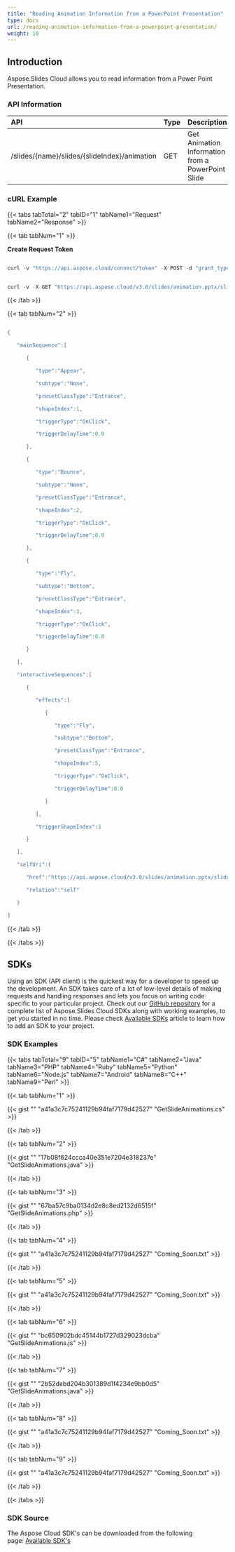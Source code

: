 ```yaml
---
title: "Reading Animation Information from a PowerPoint Presentation"
type: docs
url: /reading-animation-information-from-a-powerpoint-presentation/
weight: 10
---
```


## **Introduction**
Aspose.Slides Cloud allows you to read information from a Power Point Presentation. 
### **API Information**

|**API**|**Type**|**Description**|**Swagger Link**|
| :- | :- | :- | :- |
|/slides/{name}/slides/{slideIndex}/animation|GET|Get Animation Information from a PowerPoint Slide|[GetSlideAnimation](https://apireference.aspose.cloud/slides/#/Animation/GetSlideAnimation)|
### **cURL Example**
{{< tabs tabTotal="2" tabID="1" tabName1="Request" tabName2="Response" >}}

{{< tab tabNum="1" >}}

**Create Request Token**

```java

curl -v "https://api.aspose.cloud/connect/token" -X POST -d "grant_type=client_credentials&client_id=78946fb4-3bd4-4d3e-b309-f9e2ff9ac6f9&client_secret=b125f13bf6b76ed81ee990142d841195" -H "Content-Type: application/x-www-form-urlencoded" -H "Accept: application/json"

```

```java

curl -v -X GET "https://api.aspose.cloud/v3.0/slides/animation.pptx/slides/1/animation" -H "Content-Type:application/json" -H "Authorization: Bearer eyJhbGciOiJSUzI1NiIsInR5cCI6IkpXVCJ9.eyJuYmYiOjE1NjEwNjM0NTAsImV4cCI6MTU2MTE0OTg1MCwiaXNzIjoiaHR0cHM6Ly9hcGkuYXNwb3NlLmNsb3VkIiwiYXVkIjpbImh0dHBzOi8vYXBpLmFzcG9zZS5jbG91ZC9yZXNvdXJjZXMiLCJhcGkucGxhdGZvcm0iLCJhcGkucHJvZHVjdHMiXSwiY2xpZW50X2lkIjoiNzg5NDZmYjQtM2JkNC00ZDNlLWIzMDktZjllMmZmOWFjNmY5Iiwic2NvcGUiOlsiYXBpLnBsYXRmb3JtIiwiYXBpLnByb2R1Y3RzIl19.XURcZFFwPs__A4GHgzncfsCI5_F6R0NIWrTbdGcQqTKBV24jqbQYwe7POYMU8QT3_CKQ9zrlCX47Gtzx3XZ-1LyZAx3v6e6__r7HG9DsVCrzGXxzcIaYBwo9XohkfO5At9XcmXMqw1YoZvWskHUjhIAXzlg6Kt-k1hIPCL-0A1A0WkbdtWOJtWpTEVnIR2kBfXkUcNHLREq3S4JVshLmnjdPF6YViBM5AkV91diC33yj2Fwz-j572SjgwEuHkKNRLTngwsnu9DFEtfiN6bCCPBhulq6XG4DuqLrAtxyodD0Et5Y0YegUHUWOvf4-ZFbUd1ZHzU_rQ06dXzP6SDzMjg" --ssl-no-revoke

```

{{< /tab >}}

{{< tab tabNum="2" >}}

```java

{

   "mainSequence":[

      {

         "type":"Appear",

         "subtype":"None",

         "presetClassType":"Entrance",

         "shapeIndex":1,

         "triggerType":"OnClick",

         "triggerDelayTime":0.0

      },

      {

         "type":"Bounce",

         "subtype":"None",

         "presetClassType":"Entrance",

         "shapeIndex":2,

         "triggerType":"OnClick",

         "triggerDelayTime":0.0

      },

      {

         "type":"Fly",

         "subtype":"Bottom",

         "presetClassType":"Entrance",

         "shapeIndex":3,

         "triggerType":"OnClick",

         "triggerDelayTime":0.0

      }

   ],

   "interactiveSequences":[

      {

         "effects":[

            {

               "type":"Fly",

               "subtype":"Bottom",

               "presetClassType":"Entrance",

               "shapeIndex":5,

               "triggerType":"OnClick",

               "triggerDelayTime":0.0

            }

         ],

         "triggerShapeIndex":1

      }

   ],

   "selfUri":{

      "href":"https://api.aspose.cloud/v3.0/slides/animation.pptx/slides/1/animation",

      "relation":"self"

   }

}

```

{{< /tab >}}

{{< /tabs >}}
## **SDKs**
Using an SDK (API client) is the quickest way for a developer to speed up the development. An SDK takes care of a lot of low-level details of making requests and handling responses and lets you focus on writing code specific to your particular project. Check out our [GitHub repository](https://github.com/aspose-slides-cloud) for a complete list of Aspose.Slides Cloud SDKs along with working examples, to get you started in no time. Please check [Available SDKs](/slides/available-sdks/) article to learn how to add an SDK to your project.
### **SDK Examples**
{{< tabs tabTotal="9" tabID="5" tabName1="C#" tabName2="Java" tabName3="PHP" tabName4="Ruby" tabName5="Python" tabName6="Node.js" tabName7="Android" tabName8="C++" tabName9="Perl" >}}

{{< tab tabNum="1" >}}

{{< gist "" "a41a3c7c75241129b94faf7179d42527" "GetSlideAnimations.cs" >}}

{{< /tab >}}

{{< tab tabNum="2" >}}

{{< gist "" "17b08f624ccca40e351e7204e318237e" "GetSlideAnimations.java" >}}

{{< /tab >}}

{{< tab tabNum="3" >}}

{{< gist "" "67ba57c9ba0134d2e8c8ed2132d6515f" "GetSlideAnimations.php" >}}

{{< /tab >}}

{{< tab tabNum="4" >}}

{{< gist "" "a41a3c7c75241129b94faf7179d42527" "Coming_Soon.txt" >}}

{{< /tab >}}

{{< tab tabNum="5" >}}

{{< gist "" "a41a3c7c75241129b94faf7179d42527" "Coming_Soon.txt" >}}

{{< /tab >}}

{{< tab tabNum="6" >}}

{{< gist "" "bc650902bdc45144b1727d329023dcba" "GetSlideAnimations.js" >}}

{{< /tab >}}

{{< tab tabNum="7" >}}

{{< gist "" "2b52dabd204b301389d1f4234e9bb0d5" "GetSlideAnimations.java" >}}

{{< /tab >}}

{{< tab tabNum="8" >}}

{{< gist "" "a41a3c7c75241129b94faf7179d42527" "Coming_Soon.txt" >}}

{{< /tab >}}

{{< tab tabNum="9" >}}

{{< gist "" "a41a3c7c75241129b94faf7179d42527" "Coming_Soon.txt" >}}

{{< /tab >}}

{{< /tabs >}}
### **SDK Source**
The Aspose Cloud SDK's can be downloaded from the following page: [Available SDK's](/slides/available-sdks/)
